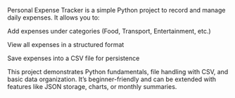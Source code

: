 Personal Expense Tracker is a simple Python project to record and manage daily expenses.
It allows you to:

Add expenses under categories (Food, Transport, Entertainment, etc.)

View all expenses in a structured format

Save expenses into a CSV file for persistence

This project demonstrates Python fundamentals, file handling with CSV, and basic data organization.
It’s beginner-friendly and can be extended with features like JSON storage, charts, or monthly summaries.
